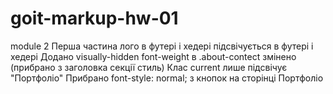 # goit-markup-hw-01

module 2
Перша частина лого в футері і хедері підсвічується в футері і хедері
Додано visually-hidden
font-weight в .about-contect змінено (прибрано з заголовка секції стиль)
Клас current лише підсвічує "Портфоліо"
Прибрано font-style: normal; з кнопок на сторінці Портфоліо
